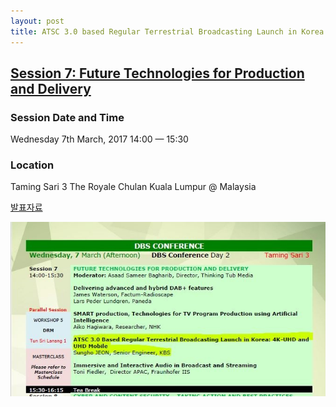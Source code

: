 ```yaml
---
layout: post
title: ATSC 3.0 based Regular Terrestrial Broadcasting Launch in Korea. 4K-UHD and UHD-Mobile @ ABU DBS 2018
---
```


## [Session 7: Future Technologies for Production and Delivery](http://dbs.abu.org.my/)

### Session Date and Time 
Wednesday 7th March, 2017
14:00 — 15:30

### Location 
Taming Sari 3 
The Royale Chulan Kuala Lumpur @ Malaysia


[발표자료](https://www.slideshare.net/SunghoJeon/)

![그림 1](/images/ABUDBS2018.jpg)
